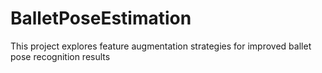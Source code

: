 # BalletPoseEstimation
This project explores feature augmentation strategies for improved ballet pose recognition results
